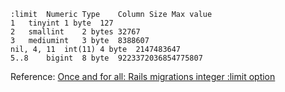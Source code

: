 ```
:limit	Numeric Type	Column Size	Max value
1	tinyint	1 byte	127
2	smallint	2 bytes	32767
3	mediumint	3 byte	8388607
nil, 4, 11	int(11)	4 byte	2147483647
5..8	bigint	8 byte	9223372036854775807
```

Reference: [Once and for all: Rails migrations integer :limit option](https://ariejan.net/2009/08/20/once-and-for-all-rails-migrations-integer-limit-option/)